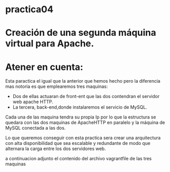 # practica04

# Creación de una segunda máquina virtual para Apache.

# Atener en cuenta:

Esta paractica el igual que la anterior que hemos hecho pero la diferencia mas notoria es que emplearemos tres maquinas:

- Dos de ellas actuaran de front-ent que las dos contendran el servidor web apache HTTP.
- La tercera, back-end,donde instalaremos el servicio de MySQL.

Cada una de las maquina tendra su propia Ip por lo que la estructura se quedara con las dos maquinas de ApacheHTTP en paralelo y la máquina de MySQL conectada a las dos.

Lo que queremos conseguir con esta practica sera crear una arquitectura con alta disponibilidad que sea escalable y redundante de modo que alternara la carga entre los dos servidores web.



a continuacion adjunto el contenido del archivo vagrantfile de las tres maquinas 
